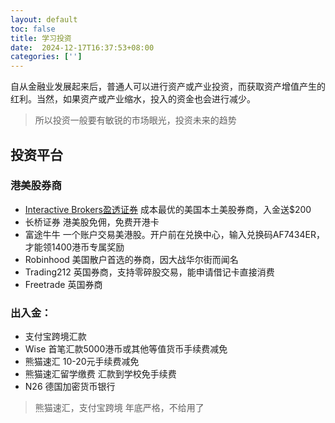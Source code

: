 ```yaml
---
layout: default
toc: false
title: 学习投资
date:  2024-12-17T16:37:53+08:00
categories: ['']
---
```


自从金融业发展起来后，普通人可以进行资产或产业投资，而获取资产增值产生的红利。当然，如果资产或产业缩水，投入的资金也会进行减少。

> 所以投资一般要有敏锐的市场眼光，投资未来的趋势

<!--more-->


## 投资平台

### 港美股券商

- [Interactive Brokers盈透证券](https://ibkr.com/referral/ming514) 成本最优的美国本土美股券商，入金送$200
- 长桥证券 港美股免佣，免费开港卡
- 富途牛牛 一个账户交易美港股。开户前在兑换中心，输入兑换码AF7434ER，才能领1400港币专属奖励
- Robinhood 美国散户首选的券商，因大战华尔街而闻名
- Trading212 英国券商，支持零碎股交易，能申请借记卡直接消费
- Freetrade 英国券商

### 出入金：

- 支付宝跨境汇款
- Wise 首笔汇款5000港币或其他等值货币手续费减免
- 熊猫速汇 10-20元手续费减免
- 熊猫速汇留学缴费 汇款到学校免手续费
- N26 德国加密货币银行

> 熊猫速汇，支付宝跨境 年底严格，不给用了